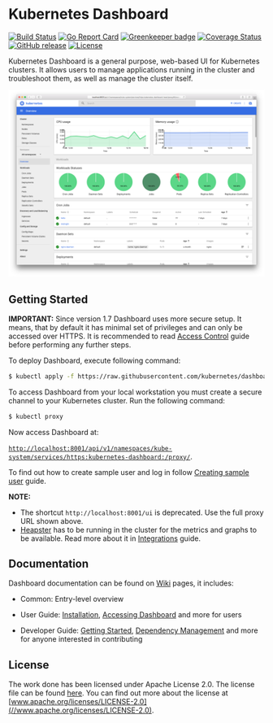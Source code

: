 # Kubernetes Dashboard

[![Build Status](https://travis-ci.org/kubernetes/dashboard.svg?branch=master)](https://travis-ci.org/kubernetes/dashboard)
[![Go Report Card](https://goreportcard.com/badge/github.com/kubernetes/dashboard)](https://goreportcard.com/report/github.com/kubernetes/dashboard)
[![Greenkeeper badge](https://badges.greenkeeper.io/kubernetes/dashboard.svg)](https://greenkeeper.io/)
[![Coverage Status](https://codecov.io/github/kubernetes/dashboard/coverage.svg?branch=master)](https://codecov.io/github/kubernetes/dashboard?branch=master)
[![GitHub release](https://img.shields.io/github/release/kubernetes/dashboard.svg)](https://github.com/kubernetes/dashboard/releases/latest)
[![License](https://img.shields.io/badge/License-Apache%202.0-blue.svg)](https://github.com/kubernetes/dashboard/blob/master/LICENSE)

Kubernetes Dashboard is a general purpose, web-based UI for Kubernetes clusters. It allows users to manage applications
running in the cluster and troubleshoot them, as well as manage the cluster itself.

![Dashboard UI workloads page](docs/dashboard-ui.png)

## Getting Started

**IMPORTANT:** Since version 1.7 Dashboard uses more secure setup. It means, that by default it has minimal set of
privileges and can only be accessed over HTTPS. It is recommended to read [Access Control](
https://github.com/kubernetes/dashboard/wiki/Access-control) guide before performing any further steps.

To deploy Dashboard, execute following command:

```sh
$ kubectl apply -f https://raw.githubusercontent.com/kubernetes/dashboard/master/src/deploy/recommended/kubernetes-dashboard.yaml
```

To access Dashboard from your local workstation you must create a secure channel to your Kubernetes cluster. Run the following command:

```sh
$ kubectl proxy
```
Now access Dashboard at:


[`http://localhost:8001/api/v1/namespaces/kube-system/services/https:kubernetes-dashboard:/proxy/`](
http://localhost:8001/api/v1/namespaces/kube-system/services/https:kubernetes-dashboard:/proxy/).

To find out how to create sample user and log in follow [Creating sample user](https://github.com/kubernetes/dashboard/wiki/Creating-sample-user) guide.

**NOTE:**
* The shortcut `http://localhost:8001/ui` is deprecated. Use the full proxy URL shown above.
* [Heapster](https://github.com/kubernetes/heapster/) has to be running in the cluster for the metrics
and graphs to be available. Read more about it in [Integrations](
https://github.com/kubernetes/dashboard/wiki/Integrations) guide.

## Documentation

Dashboard documentation can be found on [Wiki](https://github.com/kubernetes/dashboard/wiki) pages, it includes:

* Common: Entry-level overview

* User Guide: [Installation](https://github.com/kubernetes/dashboard/wiki/Installation), [Accessing Dashboard](
https://github.com/kubernetes/dashboard/wiki/Accessing-dashboard) and more for users

* Developer Guide: [Getting Started](https://github.com/kubernetes/dashboard/wiki/Getting-started), [Dependency
Management](https://github.com/kubernetes/dashboard/wiki/Dependency-management) and more for anyone interested in
contributing

## License

The work done has been licensed under Apache License 2.0. The license file can be found [here](LICENSE). You can find
out more about the license at [www.apache.org/licenses/LICENSE-2.0](//www.apache.org/licenses/LICENSE-2.0).
